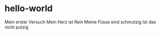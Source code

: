 # hello-world
Mein erster Versuch
Mein Herz ist Rein
Meine Füsse sind schmutzig
Ist das nicht putzig
